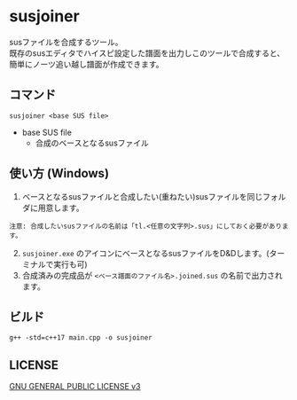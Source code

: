 # susjoiner
susファイルを合成するツール。  
既存のsusエディタでハイスピ設定した譜面を出力しこのツールで合成すると、簡単にノーツ追い越し譜面が作成できます。

## コマンド
```
susjoiner <base SUS file>
```
- base SUS file
  - 合成のベースとなるsusファイル

## 使い方 (Windows)
1. ベースとなるsusファイルと合成したい(重ねたい)susファイルを同じフォルダに用意します。
```
注意: 合成したいsusファイルの名前は「tl.<任意の文字列>.sus」にしておく必要があります。
```
2. `susjoiner.exe` のアイコンにベースとなるsusファイルをD&Dします。(ターミナルで実行も可)
3. 合成済みの完成品が `<ベース譜面のファイル名>.joined.sus` の名前で出力されます。

## ビルド
```
g++ -std=c++17 main.cpp -o susjoiner
```

## LICENSE
[GNU GENERAL PUBLIC LICENSE v3](LICENSE)